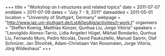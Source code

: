 +++
title = "Workshop on t-structures and related topics"
date = 2011-07-07
enddate = 2011-07-09
dates = "July 7 - 9, 2011"
dateadded = 2011-05-01
location = "University of Stuttgart, Germany"
webpage = "http://www.iaz.uni-stuttgart.de/LstAGeoAlg/activities/t-work.t"
organisers = "Steffen Koenig, Matthias Künzer, Qunhua Liu, Jorge Vitória"
speakers = "Leovigildo Alonso-Tarrío, Lidia Angeleri Hügel, Mikhail Bondarko, Qunhua Liu, Fernando Muro, Pedro Nicolás, David Pauksztello, Manuel Saorín, Olaf Schnürer, Jan Šťovíček, Adam-Christiaan Van Roosmalen, Jorge Vitória, Jörg Wildeshaus"
+++
